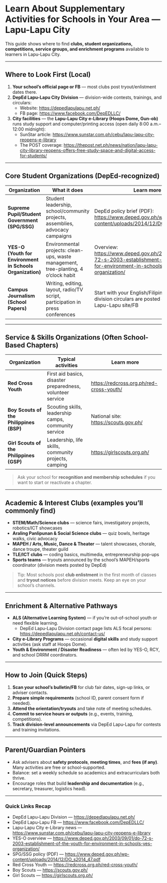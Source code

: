 # Learn About Supplementary Activities for Schools in Your Area — Lapu-Lapu City

This guide shows where to find **clubs, student organizations, competitions, service groups, and enrichment programs** available to learners in Lapu-Lapu City.

---

## Where to Look First (Local)

1. **Your school’s official page or FB** — most clubs post tryout/enlistment dates there.
2. **DepEd Lapu-Lapu City Division** — division-wide contests, trainings, and circulars:
   - Website: https://depedlapulapu.net.ph/
   - FB page: https://www.facebook.com/DepEDLLC/
3. **City facilities** — the **Lapu-Lapu City e-Library (Hoops Dome, Gun-ob)** runs study support and computer/printing access (open daily 8:00 a.m.–12:00 midnight):
   - SunStar article: https://www.sunstar.com.ph/cebu/lapu-lapu-city-reopens-e-library
   - The POST coverage: https://thepost.net.ph/news/nation/lapu-lapu-city-library-reopens-offers-free-study-space-and-digital-access-for-students/

---

## Core Student Organizations (DepEd-recognized)

| Organization                                              | What it does                                                                        | Learn more                                                                                                                         |
| --------------------------------------------------------- | ----------------------------------------------------------------------------------- | ---------------------------------------------------------------------------------------------------------------------------------- |
| **Supreme Pupil/Student Government (SPG/SSG)**            | Student leadership, school/community projects, assemblies, advocacy campaigns       | DepEd policy brief (PDF): https://www.deped.gov.ph/wp-content/uploads/2014/12/DO_s2014_47.pdf                                      |
| **YES-O (Youth for Environment in Schools Organization)** | Environmental projects: clean-ups, waste management, tree-planting, 4 o’clock habit | Overview: https://www.deped.gov.ph/2003/09/01/do-72-s-2003-establishment-of-the-youth-for-environment-in-schools-yes-organization/ |
| **Campus Journalism (School Papers)**                     | Writing, editing, layout, radio/TV script, participation in press conferences       | Start with your English/Filipino department; division circulars are posted on DepEd Lapu-Lapu site/FB                              |

---

## Service & Skills Organizations (Often School-Based Chapters)

| Organization                             | Typical activities                                         | Learn more                               |
| ---------------------------------------- | ---------------------------------------------------------- | ---------------------------------------- |
| **Red Cross Youth**                      | First aid basics, disaster preparedness, volunteer service | https://redcross.org.ph/red-cross-youth/ |
| **Boy Scouts of the Philippines (BSP)**  | Scouting skills, leadership camps, community service       | National site: https://scouts.gov.ph/    |
| **Girl Scouts of the Philippines (GSP)** | Leadership, life skills, community projects, camping       | https://girlscouts.org.ph/               |

> Ask your school for **recognition and membership schedules** if you want to start or reactivate a chapter.

---

## Academic & Interest Clubs (examples you’ll commonly find)

- **STEM/Math/Science clubs** — science fairs, investigatory projects, robotics/ICT showcases
- **Araling Panlipunan & Social Science clubs** — quiz bowls, heritage walks, civic advocacy
- **MAPEH / Arts, Music, Dance & Theater** — talent showcases, chorale, dance troupe, theater guild
- **TLE/ICT clubs** — coding basics, multimedia, entrepreneurship pop-ups
- **Sports teams** — tryouts announced by the school’s MAPEH/sports coordinator (division meets posted by DepEd)

> Tip: Most schools post **club enlistment** in the first month of classes and **tryout notices** before division meets. Keep an eye on your school’s channels.

---

## Enrichment & Alternative Pathways

- **ALS (Alternative Learning System)** — if you’re out-of-school youth or need flexible learning.
  - DepEd Lapu-Lapu Division contact page lists ALS focal persons: https://depedlapulapu.net.ph/contact-us/
- **City e-Library Programs** — occasional **digital skills** and study support activities (ask staff at Hoops Dome).
- **Youth & Environment / Disaster Readiness** — often led by YES-O, RCY, and school DRRM coordinators.

---

## How to Join (Quick Steps)

1. **Scan your school’s bulletin/FB** for club fair dates, sign-up links, or adviser contacts.
2. **Prepare simple requirements** (school ID, parent consent form if needed).
3. **Attend the orientation/tryouts** and take note of meeting schedules.
4. **Commit to service hours or outputs** (e.g., events, training, competitions).
5. **Track division-level announcements** via DepEd Lapu-Lapu for contests and training invitations.

---

## Parent/Guardian Pointers

- Ask advisers about **safety protocols**, **meeting times**, and **fees (if any)**. Many activities are free or school-supported.
- Balance: set a weekly schedule so academics and extracurriculars both thrive.
- Encourage roles that build **leadership and documentation** (e.g., secretary, treasurer, logistics head).

---

### Quick Links Recap

- DepEd Lapu-Lapu Division — https://depedlapulapu.net.ph/
- DepEd Lapu-Lapu FB — https://www.facebook.com/DepEDLLC/
- Lapu-Lapu City e-Library news — https://www.sunstar.com.ph/cebu/lapu-lapu-city-reopens-e-library
- YES-O overview — https://www.deped.gov.ph/2003/09/01/do-72-s-2003-establishment-of-the-youth-for-environment-in-schools-yes-organization/
- SPG/SSG policy (PDF) — https://www.deped.gov.ph/wp-content/uploads/2014/12/DO_s2014_47.pdf
- Red Cross Youth — https://redcross.org.ph/red-cross-youth/
- Boy Scouts — https://scouts.gov.ph/
- Girl Scouts — https://girlscouts.org.ph/
